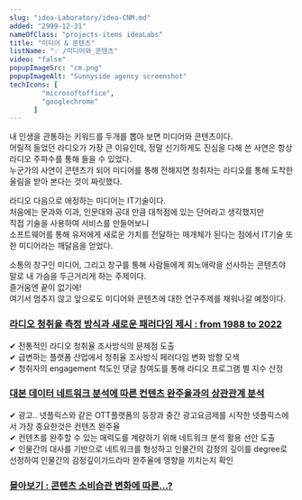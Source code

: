 ```yaml
---
slug: "idea-Laboratory/idea-CNM.md"
added: "2999-12-31"
nameOfClass: "projects-items ideaLabs"
title: "미디어 & 콘텐츠"
listName: "💡 /미디어와_콘텐츠"
video: "false"
popupImageSrc: "cm.png"
popupImageAlt: "Sunnyside agency screenshot"
techIcons: [
        "microsoftoffice",
        "googlechrome"
      ]
---
```


내 인생을 관통하는 키워드를 두개를 뽑아 보면 미디어와 콘텐츠이다.  
어릴적 들었던 라디오가 가장 큰 이유인데, 정말 신기하게도 진심을 다해 쓴 사연은 항상 라디오 주파수를 통해 들을 수 있었다.   
누군가의 사연이 콘텐츠가 되어 미디어를 통해 전해지면 청취자는 라디오를 통해 도착한 울림을 받아 본다는 것이 짜릿했다.  
   
라디오 다음으로 애정하는 미디어는 IT기술이다.  
처음에는 문과와 이과, 인문대와 공대 만큼 대척점에 있는 단어라고 생각했지만   
직접 기술을 사용하여 서비스를 만들어보니   
소프트웨어를 통해 유저에게 새로운 가치를 전달하는 매개체가 된다는 점에서 IT기술 또한 미디어라는 깨달음을 얻었다.   
  
소통의 창구인 미디어, 그리고 창구를 통해 사람들에게 희노애락을 선사하는 콘텐츠야 말로 내 가슴을 두근거리게 하는 주제이다.  
즐거움엔 끝이 없기에!  
여기서 멈추지 않고 앞으로도 미디어와 콘텐츠에 대한 연구주제를 채워나갈 예정이다.  

### [라디오 청취율 측정 방식과 새로운 패러다임 제시 : from 1988 to 2022]()  
✔︎ 전통적인 라디오 청취율 조사방식의 문제점 도출  
✔︎ 급변하는 플랫폼 산업에서 청취율 조사방식 페러다임 변화 방향 모색  
✔︎ 청취자의 engagement 척도인 댓글 참여도를 통해 라디오 프로그램 별 지수 산정  
    
### [대본 데이터 네트워크 분석에 따른 컨텐츠 완주율과의 상관관계 분석]()  
✔︎ 광고.. 넷플릭스와 같은 OTT플랫폼의 등장과 중간 광고요금제를 시작한 넷플릭스에서 가장 중요한것은 컨텐츠 완주율   
✔︎ 컨텐츠를 완주할 수 있는 매력도를 계량하기 위해 네트워크 분석 활용 선안 도출  
✔︎ 인물간의 대사를 기반으로 네트워크를 형성하고 인물간의 감정의 깊이를 degree로 선정하여 인물간의 감정깊이가드라마 완주율에 영향을 끼치는지 확인
  
### [몰아보기 : 콘텐츠 소비습관 변화에 따른...?]() 
